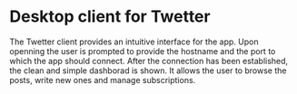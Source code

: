 # Desktop client for Twetter
The Twetter client provides an intuitive interface for the app. Upon openning the user is prompted to provide the hostname and the port to which the app should connect. After the connection has been established, the clean and simple dashborad is shown. It allows the user to browse the posts, write new ones and manage subscriptions.
